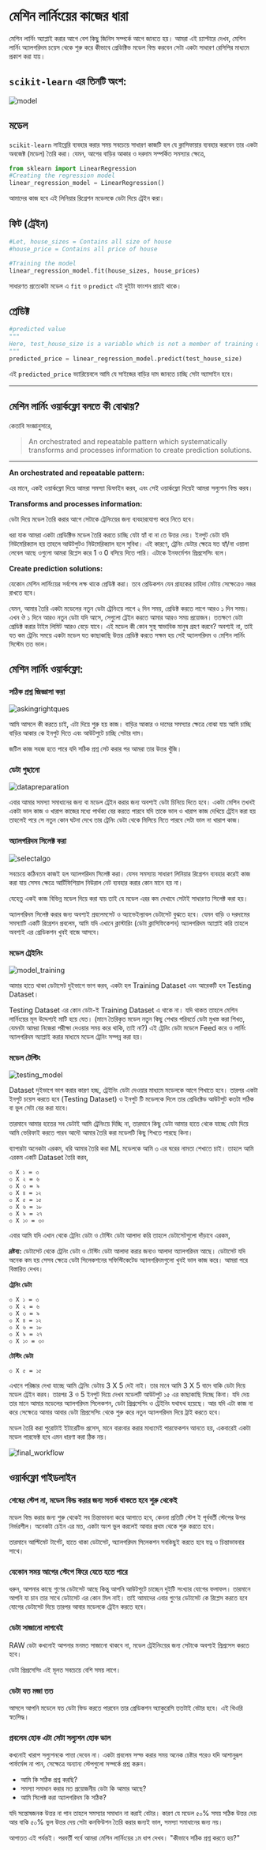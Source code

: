 # মেশিন লার্নিংয়ের কাজের ধারা

মেশিন লার্নিং অ্যাপ্লাই করার আগে বেশ কিছু জিনিস সম্পর্কে আগে জানতে হয়। আমরা এই চ্যাপ্টারে দেখব, মেশিন লার্নিং অ্যালগরিদম চয়েস থেকে শুরু করে কীভাবে প্রেডিক্টিভ মডেল বিল্ড করবেন সেটা একটা সাধারণ রেসিপির মাধ্যমে প্রকাশ করা যায়।

## `scikit-learn` এর তিনটি অংশ:

![model](http://i.imgur.com/jcYMJNXr.png)

## মডেল

`scikit-learn` লাইব্রেরি ব্যবহার করার সময় সবচেয়ে সাধারণ কাজটি হল যে ক্লাসিফায়ার ব্যবহার করবেন তার একটা অবজেক্ট (মডেল) তৈরি করা। যেমন, আগের বাড়ির আকার ও দরদাম সম্পর্কিত সমস্যার ক্ষেত্রে,

```python
from sklearn import LinearRegression
#Creating the regression model
linear_regression_model = LinearRegression()
```

আমাদের কাজ হবে এই লিনিয়ার রিগ্রেশন মডেলকে ডেটা দিয়ে ট্রেইন করা।

## ফিট (ট্রেইন)

```python
#Let, house_sizes = Contains all size of house
#house_price = Contains all price of house

#Training the model
linear_regression_model.fit(house_sizes, house_prices)
```

সাধারণত প্রত্যেকটা মডেল এ `fit` ও `predict` এই দুইটা ফাংশন প্রায়ই থাকে।

## প্রেডিক্ট

```python
#predicted value
"""
Here, test_house_size is a variable which is not a member of training data, rather a unique one
"""
predicted_price = linear_regression_model.predict(test_house_size)
```

এই `predicted_price` ভ্যারিয়েবলে আমি যে সাইজের বাড়ির দাম জানতে চাচ্ছি সেটা অ্যাসাইন হবে।

***

## মেশিন লার্নিং ওয়ার্কফ্লো বলতে কী বোঝায়?

কেতাবি সংজ্ঞানুসারে,

> An orchestrated and repeatable pattern which systematically transforms and processes information to create prediction solutions.

***

**An orchestrated and repeatable pattern:**
 
এর মানে, একই ওয়ার্কফ্লো দিয়ে আমরা সমস্যা ডিফাইন করব, এবং সেই ওয়ার্কফ্লো দিয়েই আমরা সল্যুশন বিল্ড করব।

**Transforms and processes information:**

ডেটা দিয়ে মডেল তৈরি করার আগে সেটাকে ট্রেনিংয়ের জন্য ব্যবহারযোগ্য করে নিতে হবে।

ধরা যাক আমরা একটা প্রেডিক্টিভ মডেল তৈরি করতে চাচ্ছি যেটা হ্যাঁ বা না তে উত্তর দেয়। ইনপুট ডেটা যদি নিউমেরিক্যাল হয় তাহলে আউটপুটও নিউমেরিক্যাল হলে সুবিধা। এই কারণে, ট্রেনিং ডেটার ক্ষেত্রে যত হ্যাঁ/না ওয়ালা লেবেল আছে ওগুলো আমরা রিপ্লেস করে 1 ও 0 বসিয়ে দিতে পারি। এটাকে ইনফর্মেশন প্রিপ্রসেসিং বলে।

**Create prediction solutions:**

যেকোন মেশিন লার্নিংয়ের সর্বশেষ লক্ষ থাকে প্রেডিক্ট করা। তবে প্রেডিকশন যেন গ্রাহকের চাহিদা মেটায় সেক্ষেত্রেও নজর রাখতে হবে। 

যেমন, আমার তৈরি একটা মডেলের নতুন ডেটা ট্রেনিংয়ে লাগে ২ দিন সময়, প্রেডিক্ট করতে লাগে আরও ১ দিন সময়। এখন ঔ ১ দিনে আরও নতুন ডেটা যদি আসে, সেগুলো ট্রেইন করতে আমার আরও সময় প্রয়োজন। ততক্ষণে ডেটা প্রেডিক্ট করার টাইম লিমিট আরও বেড়ে যাবে। এই মডেল কী কোন সুস্থ স্বাভাবিক মানুষ গ্রহণ করবে? অবশ্যই না, তাই  যত কম ট্রেনিং সময়ে একটা মডেল যত কাছাকাছি উত্তর প্রেডিক্ট করতে সক্ষম হয় সেই অ্যালগরিদম ও মেশিন লার্নিং সিস্টেম তত ভাল। 

## মেশিন লার্নিং ওয়ার্কফ্লো:

### সঠিক প্রশ্ন জিজ্ঞাসা করা

![askingrightques](http://i.imgur.com/G1bQVcc.jpg)

আমি আসলে কী করতে চাই, এটা দিয়ে শুরু হয় কাজ। বাড়ির আকার ও দামের সমস্যার ক্ষেত্রে বোঝা যায় আমি চাচ্ছি বাড়ির আকার কে ইনপুট দিতে এবং আউটপুটে চাচ্ছি সেটার দাম। 

জটিল কাজ সহজ হতে পারে যদি সঠিক প্রশ্ন সেট করার পর আমরা তার উত্তর খুঁজি। 

### ডেটা গুছানো

![datapreparation](http://i.imgur.com/qTjV2Wi.jpg)

এবার আমার সমস্যা সমাধানের জন্য বা মডেল ট্রেইন করার জন্য অবশ্যই ডেটা চিনিয়ে দিতে হবে। একটা মেশিন তখনই একটা ভাল কাজ ও খারাপ কাজের মধ্যে পার্থক্য বের করতে পারবে যদি তাকে ভাল ও খারাপ কাজ দেখিয়ে ট্রেইন করা হয় তাহলেই পরে সে নতুন কোন ঘটনা দেখে তার ট্রেনিং ডেটা থেকে মিলিয়ে নিতে পারবে সেটা ভাল না খারাপ কাজ।


### অ্যালগরিদম সিলেক্ট করা

![selectalgo](http://i.imgur.com/LJ8yM4f.png)

সবচেয়ে কঠিনতম কাজই হল অ্যালগরিদম সিলেক্ট করা। যেসব সমস্যায় সাধারণ লিনিয়ার রিগ্রেশন ব্যবহার করেই কাজ করা যায় সেসব ক্ষেত্রে আর্টিফিশিয়াল নিউরাল নেট ব্যবহার করার কোন মানে হয় না।

যেহেতু একই কাজ বিভিন্ন মডেল দিয়ে করা যায় তাই যে মডেল এরর কম দেখাবে সেটাই সাধারণত সিলেক্ট করা হয়।

অ্যালগরিদম সিলেক্ট করার জন্য অবশ্যই প্রবলেমসেট ও অ্যাভেইল্যাবল ডেটাসেট বুঝতে হবে। যেমন বাড়ি ও দরদামের সমস্যাটি একটি রিগ্রেশন প্রবলেম, আমি যদি এখানে ক্লাস্টারিং (ডেটা ক্লাসিফিকেশন) অ্যালগরিদম অ্যাপ্লাই করি তাহলে অবশ্যই এর প্রেডিকশন খুবই বাজে আসবে।



### মডেল ট্রেইনিং

![model_training](http://i.imgur.com/A6m2fDS.png)

আমার হাতে থাকা ডেটাসেট দুইভাগে ভাগ করব, একটা হল Training Dataset এবং আরেকটি হল Testing Dataset।

Testing Dataset এর কোন ডেটা-ই Training Dataset এ থাকে না। যদি থাকত তাহলে মেশিন লার্নিংয়ের মূল উদ্দেশ্যই মাটি হয়ে যেত। (মানে তৈরিকৃত মডেল নতুন কিছু শেখার পরিবর্তে ডেটা মুখস্ত করা শিখত, যেমনটা আমরা নিজেরা পরীক্ষা দেওয়ার সময় করে থাকি, তাই না?) এই ট্রেনিং ডেটা মডেলে Feed করে ও লার্নিং অ্যালগরিদম অ্যাপ্লাই করার মাধ্যমে মডেল ট্রেনিং সম্পন্ন করা হয়।

### মডেল টেস্টিং

![testing_model](http://i.imgur.com/YglPD3U.png)

Dataset দুইভাগে ভাগ করার কারণ হচ্ছ, ট্রেইনিং ডেটা দেওয়ার মাধ্যমে মডেলকে আগে শিখাতে হবে। তারপর একটা ইনপুট চয়েস করতে হবে (Testing Dataset) ও ইনপুট টি মডেলকে দিলে তার প্রেডিক্টেড আউটপুট কতটা সঠিক বা ভুল সেটা বের করা যাবে।

তারমানে আমার হাতের সব ডেটাই আমি ট্রেনিংয়ে দিচ্ছি না, তারমানে কিছু ডেটা আমার হাতে থেকে যাচ্ছে যেটা দিয়ে আমি ভেরিফাই করতে পারব আদৌ আমার তৈরি করা মডেলটি কিছু শিখতে পারছে কিনা।

ব্যাপারটা অনেকটা এরকম, ধরি আমার তৈরি করা ML মডেলকে আমি ৩ এর ঘরের নামতা শেখাতে চাই। তাহলে আমি এরকম একটি Dataset তৈরি করব,

```
৩ X ১ = ৩
৩ X ২ = ৬
৩ X ৩ = ৯
৩ X ৪ = ১২
৩ X ৫ = ১৫
৩ X ৬ = ১৮
৩ X ৯ = ২৭
৩ X ১০ = ৩০
```

এবার আমি যদি এখান থেকে ট্রেনিং ডেটা ও টেস্টিং ডেটা আলাদা করি তাহলে ডেটাসেটগুলো দাঁড়াবে এরকম,

**দ্রষ্টব্য:** ডেটাসেট থেকে ট্রেনিং ডেটা ও টেস্টিং ডেটা আলাদা করার জন্যও আলাদা অ্যালগরিদম আছে। ডেটাসেট যদি অনেক কম হয় সেসব ক্ষেত্রে ডেটা সিলেকশনের সফিস্টিকেটেড অ্যালগরিদমগুলো খুবই ভাল কাজ করে। আমরা পরে বিস্তারিত দেখব।

**ট্রেনিং ডেটা**

```
৩ X ১ = ৩
৩ X ২ = ৬
৩ X ৩ = ৯
৩ X ৪ = ১২
৩ X ৬ = ১৮
৩ X ৯ = ২৭
৩ X ১০ = ৩০
```

**টেস্টিং ডেটা**

```
৩ X ৫ = ১৫
```

এখানে পরিষ্কার দেখা যাচ্ছে আমি ট্রেনিং ডেটায় 3 X 5 দেই নাই। তার মানে আমি 3 X 5 বাদে বাকি ডেটা দিয়ে মডেল ট্রেইন করব। তারপর 3 ও 5 ইনপুট দিয়ে দেখব মডেলটি আউটপুট ১৫ এর কাছাকাছি দিচ্ছে কিনা। যদি দেয় তার মানে আমার মডেলের অ্যালগরিদম সিলেকশন, ডেটা প্রিপ্রসেসিং ও ট্রেইনিং যথাযথ হয়েছে। আর যদি এটা কাজ না করে সেক্ষেত্রে আমার আবার ডেটা প্রিপ্রসেসিং থেকে শুরু করে নতুন অ্যালগরিদম দিয়ে ট্রাই করতে হবে। 

মডেল তৈরি করা পুরোটাই ইটারেটিভ প্রসেস, মানে বারংবার করার মাধ্যমেই পারফেকশন আনতে হয়, একবারেই একটা মডেল পারফেক্ট হবে এমন ধারণা করা ঠিক নয়।

![final_workflow](http://i.imgur.com/rysxrf6.png)


## ওয়ার্কফ্লো গাইডলাইন

### শেষের স্টেপ না, মডেল বিল্ড করার জন্য সতর্ক থাকতে হবে শুরু থেকেই

মডেল বিল্ড করার জন্য শুরু থেকেই সব চিন্তাভাবনা করে আগাতে হবে, কেননা প্রতিটি স্টেপ ই পূর্ববর্তী স্টেপের উপর নির্ভরশীল। অনেকটা চেইন এর মত, একটা অংশ ভুল করলেই আবার প্রথম থেকে শুরু করতে হবে।

তারমানে আল্টিমেট টার্গেট, হাতে থাকা ডেটাসেট, অ্যালগরিদম সিলেকশন সবকিছুই করতে হবে যত্ন ও চিন্তাভাবনার সাথে। 


### যেকোন সময় আগের স্টেপে ফিরে যেতে হতে পারে

ধরুন, আপনার কাছে গুণের ডেটাসেট আছে কিন্তু আপনি আউটপুটে চাচ্ছেন দুইটি সংখ্যার যোগের ফলাফল। তারমানে আপনি যা চান তার সাথে ডেটাসেট এর কোন মিল নাই। তাই আমাদের এবার গুণের ডেটাসেট কে রিপ্লেস করতে হবে যোগের ডেটাসেট দিয়ে তারপর আবার মডেলকে ট্রেইন করতে হবে।

### ডেটা সাজানো লাগবেই

RAW ডেটা কখনোই আপনার মনমত সাজানো থাকবে না, মডেল ট্রেইনিংয়ের জন্য সেটাকে অবশ্যই প্রিপ্রসেস করতে হবে। 

ডেটা প্রিপ্রসেসিং এই মূলত সবচেয়ে বেশি সময় লাগে। 



### ডেটা যত মজা তত

আসলে আপনি মডেলে যত ডেটা ফিড করতে পারবেন তার প্রেডিকশন অ্যাকুরেসি ততটাই বেটার হবে। এই থিওরি স্বতসিদ্ধ। 


### প্রবলেম হোক এটা সেটা সল্যুশন হোক ভাল


কখনোই খারাপ সল্যুশনকে পাত্তা দেবেন না। একটা প্রবলেম সল্ভ করার সময় অনেক চেষ্টার পরেও যদি আশানুরূপ পার্ফর্মেন্স না পান, সেক্ষেত্রে অন্যান্য স্টেপগুলো সম্পর্কে প্রশ্ন করুন।

* আমি কি সঠিক প্রশ্ন করছি?
* সমস্যা সমাধান করার মত প্রয়োজনীয় ডেটা কি আমার আছে?
* আমি সিলেক্ট করা অ্যালগরিদম কি সঠিক?

যদি সন্তোষজনক উত্তর না পান তাহলে সমস্যার সমাধান না করাই বেটার। কারণ  যে মডেল ৫০% সময় সঠিক উত্তর দেয় আর বাকি ৫০% ভুল উত্তর দেয় সেটা কনফিউশন তৈরি করার জন্যই ভাল, সমস্যা সমাধানের জন্য নয়।


আপাতত এই পর্যন্তই। পরবর্তী পর্বে আমরা মেশিন লার্নিংয়ের ১ম ধাপ দেখব। "কীভাবে সঠিক প্রশ্ন করতে হয়?"
 
